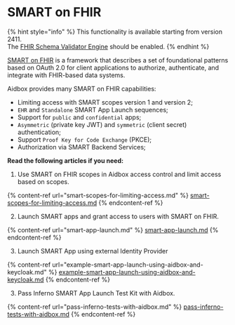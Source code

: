 # SMART on FHIR

{% hint style="info" %}
This functionality is available starting from version 2411.\
The [FHIR Schema Validator Engine](https://docs.aidbox.app/modules/profiling-and-validation/fhir-schema-validator/setup#enable-the-fhir-schema-validator-engine) should be enabled.
{% endhint %}

[SMART on FHIR](https://build.fhir.org/ig/HL7/smart-app-launch/) is a framework that describes a set of foundational patterns based on OAuth 2.0 for client applications to authorize, authenticate, and integrate with FHIR-based data systems.&#x20;

Aidbox provides many SMART on FHIR capabilities:

* Limiting access with SMART scopes version 1 and version 2;
* `EHR` and `Standalone` SMART App Launch sequences;
* Support for `public` and `confidential` apps;
* `Asymmetric` (private key JWT) and `symmetric` (client secret) authentication;
* Support `Proof Key for Code Exchange` (PKCE);
* Authorization via SMART Backend Services;

**Read the following articles if you need:**

1. Use SMART on FHIR scopes in Aidbox access control and limit access based on scopes.

{% content-ref url="smart-scopes-for-limiting-access.md" %}
[smart-scopes-for-limiting-access.md](smart-scopes-for-limiting-access.md)
{% endcontent-ref %}

2. Launch SMART apps and grant access to users with SMART on FHIR.

{% content-ref url="smart-app-launch.md" %}
[smart-app-launch.md](smart-app-launch.md)
{% endcontent-ref %}

3. Launch SMART App using external Identity Provider

{% content-ref url="example-smart-app-launch-using-aidbox-and-keycloak.md" %}
[example-smart-app-launch-using-aidbox-and-keycloak.md](example-smart-app-launch-using-aidbox-and-keycloak.md)
{% endcontent-ref %}

3. Pass Inferno SMART App Launch Test Kit with Aidbox.

{% content-ref url="pass-inferno-tests-with-aidbox.md" %}
[pass-inferno-tests-with-aidbox.md](pass-inferno-tests-with-aidbox.md)
{% endcontent-ref %}

